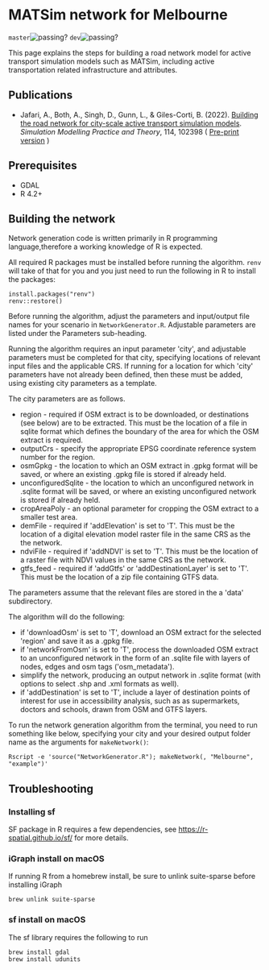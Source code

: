 # MATSim network for Melbourne
`master`![passing?](https://github.com/matsim-melbourne/network/workflows/build/badge.svg?branch=master) `dev`![passing?](https://github.com/matsim-melbourne/network/workflows/build/badge.svg?branch=dev)

This page explains the steps for building a road network model for active transport simulation models such as MATSim, including active transportation related infrastructure and attributes.    

## Publications
- Jafari, A., Both, A., Singh, D., Gunn, L., & Giles-Corti, B. (2022). [Building the road network for city-scale active transport simulation models](https://doi.org/10.1016/j.simpat.2021.102398). *Simulation Modelling Practice and Theory*, 114, 102398 ( [Pre-print version](https://arxiv.org/abs/2104.03063) )

## Prerequisites
* GDAL
* R 4.2+

## Building the network

Network generation code is written primarily in R programming language,therefore a working knowledge of R is expected.

All required R packages must be installed before running the algorithm. `renv` will take of that for you and you just need to run the following in R to install the packages:
```
install.packages("renv")
renv::restore()
```

Before running the algorithm, adjust the parameters and input/output file names for your scenario in `NetworkGenerator.R`.
Adjustable parameters are listed under the Parameters sub-heading.

Running the algorithm requires an input parameter 'city', and adjustable parameters must be completed for that city, specifying locations of relevant input files and the applicable CRS. If running for a location for which 'city' parameters have not already been defined, then these must be added, using existing city parameters as a template.

The city parameters are as follows.
* region - required if OSM extract is to be downloaded, or destinations (see below) are to be extracted. This must be the location of a file in sqlite format which defines the boundary of the area for which the OSM extract is required.
* outputCrs - specify the appropriate EPSG coordinate reference system number for the region.
* osmGpkg - the location to which an OSM extract in .gpkg format will be saved, or where an existing .gpkg file is stored if already held.
* unconfiguredSqlite - the location to which an unconfigured network in .sqlite format will be saved, or where an existing unconfigured network is stored if already held.
* cropAreaPoly - an optional parameter for cropping the OSM extract to a smaller test area. 
* demFile - required if 'addElevation' is set to 'T'.  This must be the location of a digital elevation model raster file in the same CRS as the the network.
* ndviFile - required if 'addNDVI' is set to 'T'.  This must be the location of a raster file with NDVI values in the same CRS as the network.
* gtfs_feed - required if 'addGtfs' or 'addDestinationLayer' is set to 'T'.  This must be the location of a zip file containing GTFS data.

The parameters assume that the relevant files are stored in the a 'data' subdirectory.

The algorithm will do the following:
* if 'downloadOsm' is set to 'T', download an OSM extract for the selected 'region' and save it as a .gpkg file.
* if 'networkFromOsm' is set to 'T', process the downloaded OSM extract to an unconfigured network in the form of an .sqlite file with layers of nodes, edges and osm tags ('osm_metadata').
* simplify the network, producing an output network in .sqlite format (with options to select .shp and .xml formats as well).
* if 'addDestination' is set to 'T', include a layer of destination points of interest for use in accessibility analysis, such as as supermarkets, doctors and schools, drawn from OSM and GTFS layers.

To run the network generation algorithm from the terminal, you need to run something like below, specifying your city and your desired output folder name as the arguments for `makeNetwork()`:
```
Rscript -e 'source("NetworkGenerator.R"); makeNetwork(, "Melbourne", "example")'

```

## Troubleshooting
### Installing sf
SF package in R requires a few dependencies, see https://r-spatial.github.io/sf/ for more details.

### iGraph install on macOS
If running R from a homebrew install, be sure to unlink suite-sparse before installing iGraph
```
brew unlink suite-sparse
```

### sf install on macOS
The sf library requires the following to run
```
brew install gdal
brew install udunits
```
